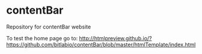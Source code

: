 # contentBar
Repository for contentBar website

To test the home page go to: http://htmlpreview.github.io/?https://github.com/bitlabio/contentBar/blob/master/htmlTemplate/index.html
